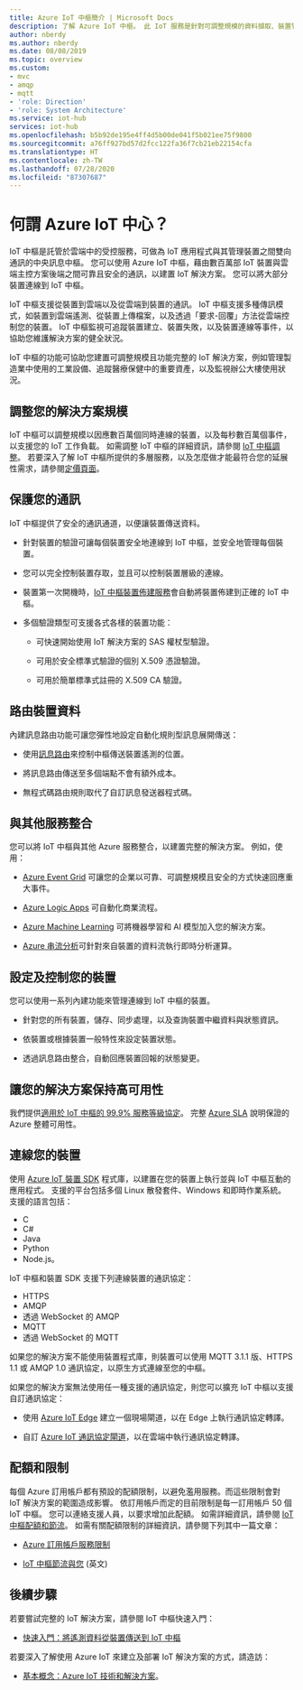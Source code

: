 ```yaml
---
title: Azure IoT 中樞簡介 | Microsoft Docs
description: 了解 Azure IoT 中樞。 此 IoT 服務是針對可調整規模的資料擷取、裝置管理和安全性所建置。
author: nberdy
ms.author: nberdy
ms.date: 08/08/2019
ms.topic: overview
ms.custom:
- mvc
- amqp
- mqtt
- 'role: Direction'
- 'role: System Architecture'
ms.service: iot-hub
services: iot-hub
ms.openlocfilehash: b5b92de195e4ff4d5b00de041f5b021ee75f9800
ms.sourcegitcommit: a76ff927bd57d2fcc122fa36f7cb21eb22154cfa
ms.translationtype: HT
ms.contentlocale: zh-TW
ms.lasthandoff: 07/28/2020
ms.locfileid: "87307687"
---
```

# <a name="what-is-azure-iot-hub"></a>何謂 Azure IoT 中心？

IoT 中樞是託管於雲端中的受控服務，可做為 IoT 應用程式與其管理裝置之間雙向通訊的中央訊息中樞。 您可以使用 Azure IoT 中樞，藉由數百萬部 IoT 裝置與雲端主控方案後端之間可靠且安全的通訊，以建置 IoT 解決方案。 您可以將大部分裝置連線到 IoT 中樞。

IoT 中樞支援從裝置到雲端以及從雲端到裝置的通訊。 IoT 中樞支援多種傳訊模式，如裝置到雲端遙測、從裝置上傳檔案，以及透過「要求-回覆」方法從雲端控制您的裝置。 IoT 中樞監視可追蹤裝置建立、裝置失敗，以及裝置連線等事件，以協助您維護解決方案的健全狀況。

IoT 中樞的功能可協助您建置可調整規模且功能完整的 IoT 解決方案，例如管理製造業中使用的工業設備、追蹤醫療保健中的重要資產，以及監視辦公大樓使用狀況。

## <a name="scale-your-solution"></a>調整您的解決方案規模

IoT 中樞可以調整規模以因應數百萬個同時連線的裝置，以及每秒數百萬個事件，以支援您的 IoT 工作負載。 如需調整 IoT 中樞的詳細資訊，請參閱 [IoT 中樞調整](iot-hub-scaling.md?branch=release-iotbasic)。 若要深入了解 IoT 中樞所提供的多層服務，以及怎麼做才能最符合您的延展性需求，請參閱[定價頁面](https://azure.microsoft.com/pricing/details/iot-hub/)。

## <a name="secure-your-communications"></a>保護您的通訊

IoT 中樞提供了安全的通訊通道，以便讓裝置傳送資料。

* 針對裝置的驗證可讓每個裝置安全地連線到 IoT 中樞，並安全地管理每個裝置。

* 您可以完全控制裝置存取，並且可以控制裝置層級的連線。

* 裝置第一次開機時，[IoT 中樞裝置佈建服務](https://docs.microsoft.com/azure/iot-dps/)會自動將裝置佈建到正確的 IoT 中樞。

* 多個驗證類型可支援各式各樣的裝置功能：

  * 可快速開始使用 IoT 解決方案的 SAS 權杖型驗證。

  * 可用於安全標準式驗證的個別 X.509 憑證驗證。

  * 可用於簡單標準式註冊的 X.509 CA 驗證。

## <a name="route-device-data"></a>路由裝置資料

內建訊息路由功能可讓您彈性地設定自動化規則型訊息展開傳送：

* 使用[訊息路由](iot-hub-devguide-messages-d2c.md)來控制中樞傳送裝置遙測的位置。

* 將訊息路由傳送至多個端點不會有額外成本。

* 無程式碼路由規則取代了自訂訊息發送器程式碼。

## <a name="integrate-with-other-services"></a>與其他服務整合

您可以將 IoT 中樞與其他 Azure 服務整合，以建置完整的解決方案。 例如，使用：

* [Azure Event Grid](https://docs.microsoft.com/azure/event-grid/) 可讓您的企業以可靠、可調整規模且安全的方式快速回應重大事件。

* [Azure Logic Apps](https://docs.microsoft.com/azure/logic-apps/) 可自動化商業流程。

* [Azure Machine Learning](https://docs.microsoft.com/azure/machine-learning/) 可將機器學習和 AI 模型加入您的解決方案。

* [Azure 串流分析](https://docs.microsoft.com/azure/stream-analytics/)可針對來自裝置的資料流執行即時分析運算。

## <a name="configure-and-control-your-devices"></a>設定及控制您的裝置

您可以使用一系列內建功能來管理連線到 IoT 中樞的裝置。

* 針對您的所有裝置，儲存、同步處理，以及查詢裝置中繼資料與狀態資訊。

* 依裝置或根據裝置一般特性來設定裝置狀態。

* 透過訊息路由整合，自動回應裝置回報的狀態變更。

## <a name="make-your-solution-highly-available"></a>讓您的解決方案保持高可用性

我們提供[適用於 IoT 中樞的 99.9% 服務等級協定](https://azure.microsoft.com/support/legal/sla/iot-hub/)。 完整 [Azure SLA](https://azure.microsoft.com/support/legal/sla/) 說明保證的 Azure 整體可用性。

## <a name="connect-your-devices"></a>連線您的裝置

使用 [Azure IoT 裝置 SDK](https://docs.microsoft.com/azure/iot-hub/iot-hub-devguide-sdks) 程式庫，以建置在您的裝置上執行並與 IoT 中樞互動的應用程式。 支援的平台包括多個 Linux 散發套件、Windows 和即時作業系統。 支援的語言包括：

* C
* C#
* Java
* Python
* Node.js。

IoT 中樞和裝置 SDK 支援下列連線裝置的通訊協定：

* HTTPS
* AMQP
* 透過 WebSocket 的 AMQP
* MQTT
* 透過 WebSocket 的 MQTT

如果您的解決方案不能使用裝置程式庫，則裝置可以使用 MQTT 3.1.1 版、HTTPS 1.1 或 AMQP 1.0 通訊協定，以原生方式連線至您的中樞。

如果您的解決方案無法使用任一種支援的通訊協定，則您可以擴充 IoT 中樞以支援自訂通訊協定：

* 使用 [Azure IoT Edge](https://docs.microsoft.com/azure/iot-edge/) 建立一個現場閘道，以在 Edge 上執行通訊協定轉譯。

* 自訂 [Azure IoT 通訊協定閘道](https://github.com/Azure/azure-iot-protocol-gateway/blob/master/README.md)，以在雲端中執行通訊協定轉譯。

## <a name="quotas-and-limits"></a>配額和限制

每個 Azure 訂用帳戶都有預設的配額限制，以避免濫用服務。而這些限制會對 IoT 解決方案的範圍造成影響。 依訂用帳戶而定的目前限制是每一訂用帳戶 50 個 IoT 中樞。 您可以連絡支援人員，以要求增加此配額。 如需詳細資訊，請參閱 [IoT 中樞配額和節流](iot-hub-devguide-quotas-throttling.md)。 如需有關配額限制的詳細資訊，請參閱下列其中一篇文章：

* [Azure 訂用帳戶服務限制](../azure-resource-manager/management/azure-subscription-service-limits.md)

* [IoT 中樞節流與您](https://azure.microsoft.com/blog/iot-hub-throttling-and-you/) \(英文\)

## <a name="next-steps"></a>後續步驟

若要嘗試完整的 IoT 解決方案，請參閱 IoT 中樞快速入門：

* [快速入門：將遙測資料從裝置傳送到 IoT 中樞](quickstart-send-telemetry-node.md)

若要深入了解使用 Azure IoT 來建立及部署 IoT 解決方案的方式，請造訪：

* [基本概念：Azure IoT 技術和解決方案](../iot-fundamentals/iot-services-and-technologies.md)。